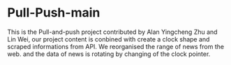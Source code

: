 # Pull-Push-main
 
This is the Pull-and-push project contributed by Alan Yingcheng Zhu and Lin Wei, our project content is conbined with create a clock shape and scraped informations from API. We reorganised the range of news from the web. and the data of news is rotating by changing of the clock pointer.
